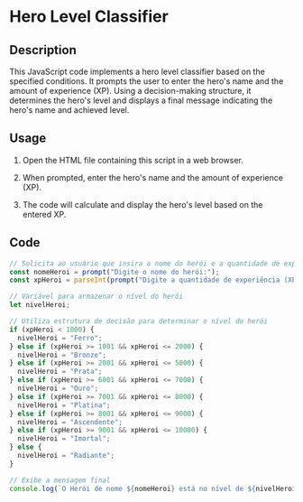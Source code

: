 # Hero Level Classifier

## Description

This JavaScript code implements a hero level classifier based on the specified conditions. It prompts the user to enter the hero's name and the amount of experience (XP). Using a decision-making structure, it determines the hero's level and displays a final message indicating the hero's name and achieved level.

## Usage

1. Open the HTML file containing this script in a web browser.

2. When prompted, enter the hero's name and the amount of experience (XP).

3. The code will calculate and display the hero's level based on the entered XP.

## Code

```javascript
// Solicita ao usuário que insira o nome do herói e a quantidade de experiência (XP)
const nomeHeroi = prompt("Digite o nome do herói:");
const xpHeroi = parseInt(prompt("Digite a quantidade de experiência (XP) do herói:"));

// Variável para armazenar o nível do herói
let nivelHeroi;

// Utiliza estrutura de decisão para determinar o nível do herói
if (xpHeroi < 1000) {
  nivelHeroi = "Ferro";
} else if (xpHeroi >= 1001 && xpHeroi <= 2000) {
  nivelHeroi = "Bronze";
} else if (xpHeroi >= 2001 && xpHeroi <= 5000) {
  nivelHeroi = "Prata";
} else if (xpHeroi >= 6001 && xpHeroi <= 7000) {
  nivelHeroi = "Ouro";
} else if (xpHeroi >= 7001 && xpHeroi <= 8000) {
  nivelHeroi = "Platina";
} else if (xpHeroi >= 8001 && xpHeroi <= 9000) {
  nivelHeroi = "Ascendente";
} else if (xpHeroi >= 9001 && xpHeroi <= 10000) {
  nivelHeroi = "Imortal";
} else {
  nivelHeroi = "Radiante";
}

// Exibe a mensagem final
console.log(`O Herói de nome ${nomeHeroi} está no nível de ${nivelHeroi}`);

